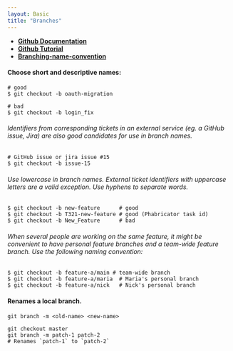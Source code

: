 ```yaml
---
layout: Basic
title: "Branches"
---
```


- **[Github Documentation](https://www.javatpoint.com/git)**
- **[Github Tutorial](https://git-scm.com/docs/gittutorial)**
- **[Branching-name-convention](https://dev.to/couchcamote/git-branching-name-convention-cch)**

#### Choose short and descriptive names:

```
# good
$ git checkout -b oauth-migration

# bad
$ git checkout -b login_fix
```

###### Identifiers from corresponding tickets in an external service (eg. a GitHub issue, Jira) are also good candidates for use in branch names.

```
# GitHub issue or jira issue #15
$ git checkout -b issue-15
```


###### Use lowercase in branch names. External ticket identifiers with uppercase letters are a valid exception. Use hyphens to separate words.

```
$ git checkout -b new-feature      # good
$ git checkout -b T321-new-feature # good (Phabricator task id)
$ git checkout -b New_Feature      # bad
```


###### When several people are working on the same feature, it might be convenient to have personal feature branches and a team-wide feature branch. Use the following naming convention:

```
$ git checkout -b feature-a/main # team-wide branch
$ git checkout -b feature-a/maria  # Maria's personal branch
$ git checkout -b feature-a/nick   # Nick's personal branch
```


#### Renames a local branch.

`git branch -m <old-name> <new-name>`

```
git checkout master
git branch -m patch-1 patch-2
# Renames `patch-1` to `patch-2`
``` 